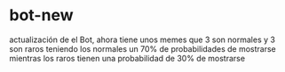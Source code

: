 # bot-new
actualización de el Bot, ahora tiene unos memes que 3 son normales y 3 son raros teniendo los normales un 70% de probabilidades de mostrarse mientras los raros tienen una probabilidad de 30% de mostrarse 

